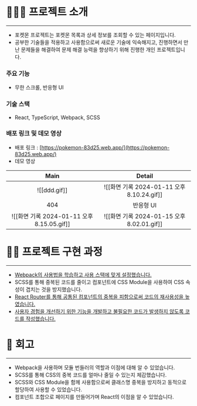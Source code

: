# 🧑🏻‍💻 프로젝트 소개

---

- 포켓몬 프로젝트는 포켓몬 목록과 상세 정보를 조회할 수 있는 페이지입니다.
- 공부한 기술들을 적용하고 사용함으로써 새로운 기술에 익숙해지고, 진행하면서 만난 문제들을 해결하여 문제 해결 능력을 향상하기 위해 진행한 개인 프로젝트입니다.

### 주요 기능

- 무한 스크롤, 반응형 UI

### 기술 스택

- React, TypeScript, Webpack, SCSS

### 배포 링크 및 데모 영상

- 배포 링크 : [https://pokemon-83d25.web.app/](https://pokemon-83d25.web.app/)
- 데모 영상

|                    Main                    |                   Detail                   |
| :----------------------------------------: | :----------------------------------------: |
|                ![[ddd.gif]]                | ![[화면 기록 2024-01-11 오후 8.10.24.gif]] |
|                    404                     |                 반응형 UI                  |
| ![[화면 기록 2024-01-11 오후 8.15.05.gif]] | ![[화면 기록 2024-01-15 오후 8.02.01.gif]] |

# 🏃🏻 프로젝트 구현 과정

---

- [Webpack의 사용법을 학습하고 사용 스택에 맞게 설정했습니다.](https://fierce-deposit-5cb.notion.site/Webpack-e1556137907f4bd79d7f3f58a9b3a82a?pvs=4)
- SCSS를 통해 중복된 코드를 줄이고 컴포넌트에 CSS Module을 사용하여 CSS 속성이 겹치는 것을 방지했습니다.
- [React Router를 통해 공통된 컴포넌트의 중복을 피함으로써 코드의 재사용성을 높였습니다.](https://fierce-deposit-5cb.notion.site/Route-c4f19d9f762a40839c11f8c00ffb2eaa?pvs=4)
- [사용자 경험을 개선하기 위한 기능을 개발하고 불필요한 코드가 발생하지 않도록 코드를 작성했습니다.](https://fierce-deposit-5cb.notion.site/5729e8d327e848e685f15f01f1886f77?pvs=4)

# 📘 회고

---

- Webpack을 사용하며 모듈 번들러의 역할과 이점에 대해 알 수 있었습니다.
- SCSS를 통해 CSS의 중복 코드를 얼마나 줄일 수 있는지 체감했습니다.
- SCSS와 CSS Module을 함께 사용함으로써 클래스명 중복을 방지하고 동적으로 할당하여 사용할 수 있었습니다.
- 컴포넌트 조합으로 페이지를 만들어가며 React의 이점을 알 수 있었습니다.
